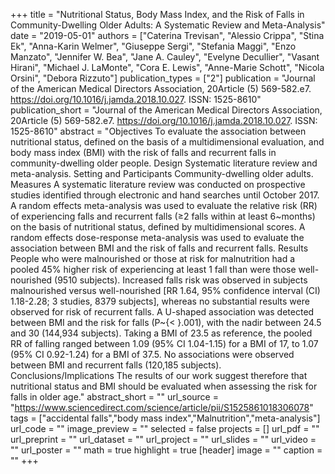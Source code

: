 +++
title = "Nutritional Status, Body Mass Index, and the Risk of Falls in Community-Dwelling Older Adults: A Systematic Review and Meta-Analysis"
date = "2019-05-01"
authors = ["Caterina Trevisan", "Alessio Crippa", "Stina Ek", "Anna-Karin Welmer", "Giuseppe Sergi", "Stefania Maggi", "Enzo Manzato", "Jennifer W. Bea", "Jane A. Cauley", "Evelyne Decullier", "Vasant Hirani", "Michael J. LaMonte", "Cora E. Lewis", "Anne-Marie Schott", "Nicola Orsini", "Debora Rizzuto"]
publication_types = ["2"]
publication = "Journal of the American Medical Directors Association, 20Article (5) 569-582.e7. https://doi.org/10.1016/j.jamda.2018.10.027. ISSN: 1525-8610"
publication_short = "Journal of the American Medical Directors Association, 20Article (5) 569-582.e7. https://doi.org/10.1016/j.jamda.2018.10.027. ISSN: 1525-8610"
abstract = "Objectives To evaluate the association between nutritional status, defined on the basis of a multidimensional evaluation, and body mass index (BMI) with the risk of falls and recurrent falls in community-dwelling older people. Design Systematic literature review and meta-analysis. Setting and Participants Community-dwelling older adults. Measures A systematic literature review was conducted on prospective studies identified through electronic and hand searches until October 2017. A random effects meta-analysis was used to evaluate the relative risk (RR) of experiencing falls and recurrent falls (≥2 falls within at least 6~months) on the basis of nutritional status, defined by multidimensional scores. A random effects dose-response meta-analysis was used to evaluate the association between BMI and the risk of falls and recurrent falls. Results People who were malnourished or those at risk for malnutrition had a pooled 45% higher risk of experiencing at least 1 fall than were those well-nourished (9510 subjects). Increased falls risk was observed in subjects malnourished versus well-nourished [RR 1.64, 95% confidence interval (CI) 1.18-2.28; 3 studies, 8379 subjects], whereas no substantial results were observed for risk of recurrent falls. A U-shaped association was detected between BMI and the risk for falls (P~{$<~$}.001), with the nadir between 24.5 and 30 (144,934 subjects). Taking a BMI of 23.5 as reference, the pooled RR of falling ranged between 1.09 (95% CI 1.04-1.15) for a BMI of 17, to 1.07 (95% CI 0.92-1.24) for a BMI of 37.5. No associations were observed between BMI and recurrent falls (120,185 subjects). Conclusions/Implications The results of our work suggest therefore that nutritional status and BMI should be evaluated when assessing the risk for falls in older age."
abstract_short = ""
url_source = "https://www.sciencedirect.com/science/article/pii/S1525861018306078"
tags = ["accidental falls","body mass index","Malnutrition","meta-analysis"]
url_code = ""
image_preview = ""
selected = false
projects = []
url_pdf = ""
url_preprint = ""
url_dataset = ""
url_project = ""
url_slides = ""
url_video = ""
url_poster = ""
math = true
highlight = true
[header]
image = ""
caption = ""
+++
